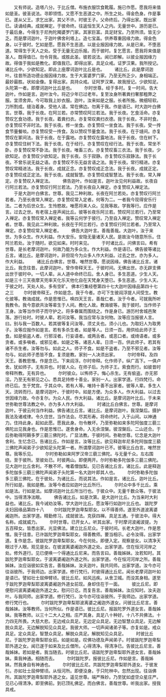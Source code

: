 <!-- { "loadSidebar": true } -->
　　又有师说。造塔八分。于比丘僧。布施衣服饮食靴履。施已作愿。愿我将来值如是圣。彼圣说法。寻即领悟。又愿不生恶道之中。所生之处。得金色身。作是事已。遂从父王。求乞出家。其父不许。时彼王子。父命终后。乃得出家。既出家已。读诵经典。成就禅定。于彼命终。往返恒生天人之内。无量世中。游历是已。于最后身。今得生于尼拘陀羯婆罗门家。其家巨富。具足财宝。乃至所须。皆无少乏。而是摩诃迦叶。于迦叶佛舍利塔上。造七宝盖。供养尊重因缘力故。得金色身。以于彼时。乞如是愿。愿我不生恶道。以是业报因缘力故。从是已来。不堕恶道。常得生于天人之处。受于无量无边乐报。而于彼时。复乞愿言。愿我将来值是圣人。既得值已。勿令背我。或胜此圣。彼若说法。闻已即解。以彼业报因缘力故。得值于我如是教化。即值我已。即得出家。具足众戒。证罗汉果。我所授记。诸比丘中。少欲知足。即此上座摩诃迦叶比丘是也。
　　诸比丘。此是摩诃迦叶。往昔所造功德业报因缘力故。生于大富婆罗门家。乃至无所乏少。身相端正。最妙最胜。状如金像。复得出家。具持众戒。证阿罗汉果。故我授记。少欲知足。头陀第一者。即摩诃迦叶比丘是也。
　　尔时世尊。经于多时。复一时间。告大迦叶。作如是言。迦叶汝今。将迈少年已过老年。复至汝身所著粪扫奢那粗弊之服。宜须舍弃。今可取我上妙衣服。迦叶。汝来如是之服。长者所施。微细轻软。刀所割成。缝治着身。受他人请。常在佛边。勿离于我。作是语已。时大迦叶白佛言。世尊。我于长夜。在阿兰若。亦常赞叹阿兰若法。我于长夜。乞食活命。亦复赞叹乞食功德。我于长夜。着粪扫衣。亦复常叹粪扫衣德。我于长夜。不非时食。亦复赞叹不非时法。我于长夜。修一坐食。亦复赞叹一坐食法。我于长夜。受一抟食节量餐啖。亦复赞叹受一抟食。及以赞叹节量食法。我于长夜。在于塳间。亦复赞叹在冢间法。我于长夜。在于露地。亦复赞叹在露地法。我于长夜。住在树下。亦复赞叹住树下法。我于长夜。在于经行。亦复赞叹在经行法。我于长夜。常坐不卧。亦复赞叹常不卧法。我于长夜。唯畜三衣。亦复赞叹畜三衣法。我于长夜。少欲知足。亦复赞叹少欲知足。我于长夜。乐于寂静。亦复赞叹乐寂静法。我于长夜。不曾乐说无益之语。亦复赞叹不乐无益言语之法。我于长夜。常行精进。亦复赞叹常精进法。我于长夜。成就正念。亦复赞叹成正念法。我于长夜。成就正定。亦复赞叹成正定法。我于长夜。成就智慧。亦复赞叹成智慧法。我于长夜。常入禅定。亦复赞叹入禅定法。
　　佛告迦叶。作如是言。迦叶汝见何利益故。长夜自行阿兰若法。亦复赞叹行阿兰若法。乃至长夜自入禅定。亦复赞叹入禅定法。
　　于是大迦叶白佛言。世尊。我见二种利故。长夜在阿兰若处。亦复赞叹行阿兰若者。乃至长夜常入禅定。亦复赞叹常入定者。何等为二。一者我今现得安乐行法。二者为后世众生。生怜愍故。唯愿将来人众。见我等故。学我等行。应作是言。过去之世。有老宿上座声闻比丘。彼等长夜乐阿兰若。赞叹阿兰若行。乃至常入禅定。亦复赞叹常入禅定者。我等云何学于彼行。乃至自入禅定。赞叹常入禅定者。世尊。我见此二种利故。长夜在于阿兰若行。亦复赞叹行阿兰若者。乃至常入禅定。亦复赞叹常入禅定者。
　　佛告大迦叶言。善哉善哉。大迦叶。汝于来世。为多众生。作大利益。作大安乐。安隐无量诸天人民。是故汝今随意所乐。住阿兰若处。汝于随时。欲见如来。时时来见。
　　于时诸比丘。问佛言曰。希有世尊。是长老摩诃迦叶。何故乃能为多众生。作大利益。作是语已。佛告彼等诸比丘言。诸比丘。是摩诃迦叶。非但现今为众多人作大利益。过去之世。亦为多人。作大利益。
　　诸比丘白佛言。世尊。唯然世尊。愿说因缘。佛告诸比丘言。诸比丘。我念往昔。此摩诃迦叶。曾作帝释天王。于彼时间。无佛出世。亦无辟支佛出世于彼时中。一切人辈。从人道中命终已后。舍人身已。多生恶道。少生人天。如是三十三天夜摩天兜率天化乐天他化自在天梵身天堕已。多生恶道。少生人天。于彼之时。天处人处。多有空旷。
佛本行集经卷第四十七大迦叶因缘品第四十七之三
　　尔时彼帝释王。作如是念。我于今者。亦可下生彼阎浮提人间受生。教化彼等。教诲成就。作是思惟已。唤四天王言。善哉仁者。汝于今者。可就我所听我教令。我今意欲共汝等辈生于人间。教化人故。教诲彼等。我于彼时。当作师子王身。汝等当作师子而守护之。将多眷属而围绕之。作是身已。游历村舍城邑聚落。游行处时。时彼人辈。若问汝等。我当应常与汝何物。汝等应当报彼人言。曰。别与我一百数人。若其彼等复问汝等。须丈夫也。须小儿也。为取妇人为取男子。汝等应报作如是言。若有多杀生者。如是等人。日须一百。用供给此师子王食。如是偷盗人者。行邪淫者。行妄语者。或两舌者。或恶口者。或绮语者。或多贪者。或多嗔者。或邪见者。如是之等。诸恶人辈。日须一百。供此师子。若其有诸不杀生者。汝等勿与。如此之人。师子不食。如是不盗者。乃至不邪见者。汝等勿与。如此师子悉皆不食。复须是教。家别一人决须出家。
　　尔时帝释。及四天王。善教思惟。作是念已。下来阎浮。尔时帝释。化作师子。纵广高下。一俱卢舍。犹如师子。无有异也。时彼人众。在师子后。为师子王。索食而行。如彼昔时帝释所教。无有异也。
　　尔时彼众。以怖师子。悔心杀生。无有偷盗。亦无邪淫。乃至无有邪见之心。悉具足持修十善业。家别一人。出家学道。行四梵行。命终已后。生于梵宫。于其众中。若有人等。唯持十善不出家者。彼等人辈。多生人天。流转而行。是摩诃迦叶。于彼时中。如是方便。为众多人。作大利益。以过去世因缘力故。今亦复尔。为众人民。作大利益。诸比丘。是摩诃迦叶比丘。于未来世弥勒世尊法教之中。亦为多人作大利益。
　　时诸比丘白佛言。世尊。是摩诃迦叶。于彼云何当作利益。佛告诸比丘言。诸比丘。是摩诃迦叶。我涅槃后。摄护我法及诸戒律。令久住世。当作法会。尽其形寿。将命终时。入于山间。以神通力。住持此身。起如此愿。愿我此身。勿令散坏。乃至弥勒如来多陀阿伽度三藐三佛陀出见我身也。作是思惟已。遂舍身命。入无余涅槃。彼涅槃后。二山还合。于后弥勒得阿耨多罗三藐三佛陀时。广显法教。于彼时间。弥勒世尊。忆念是大迦叶舍利。生忆念已。告诸比丘。作如是言。汝等比丘。欲见释迦牟尼多陀阿伽度三藐三佛陀声闻弟子少欲知足头陀第一者。所谓摩诃迦叶已不。彼等比丘白言。唯然世尊。我等乐见。
　　尔时弥勒如来阿罗汉帝三藐三佛陀。与无量千众。左右围绕。至于彼所。至彼处已。时彼两山。即便两开。尔时弥勒多陀伽多三藐三佛陀。见大迦叶比丘舍利。不散不坏。唯着僧伽梨。见已告诸比丘言。诸比丘。此是释迦多陀伽多三藐三佛陀声闻弟子头陀第一名大迦叶即其人也。
　　尔时弥勒多陀伽多三藐三佛陀。在于彼处。为诸比丘。而说其法。作如是言。诸比丘。迦叶比丘。所行如是。我如是教。汝等今者应如迦叶比丘所行。
　　尔时众中多千比丘。乘如是法。行如是法。如摩诃迦叶比丘所当行也。于彼众中。无量千数众等。于彼法中。当得清净法眼。
　　佛告诸比丘。如是次第。是大迦叶比丘。为当来时大利益也。诸比丘。我今诫劝汝等。学大迦叶比丘。愿汝等行如迦叶比丘也。
跋陀罗夫妇因缘品第四十八
　　尔时跋陀罗迦卑梨耶女。以不得善师。遂至外道波离婆阇迦所。出家学道。精勤修习。成就彼法。克获四禅。具足五通。于彼法中。得大名称。成就威力。
　　尔时世尊。已开女人。听其出家。于时摩诃波阇波提。为五百释女。皆悉出家。光显佛法。建立比丘尼众。于彼时间。长老大迦叶。作是思惟。我于往昔。已许跋陀罗迦卑梨耶女。得善教师。要当相示。必令汝得。出家学道。复作是念。彼跋陀罗迦卑梨耶女。今在何处。即便入定。观察是女。以清净天眼过于人眼。观见是女。在彼波离婆阇迦外道之处。出家学道。住在恒河河岸之处。修外道行。见已便唤一个得通比丘尼来。而告言曰。善哉姊妹。汝若知时。其跋陀罗迦卑梨耶女。于波离婆阇迦外道之所。出家学道。今在恒河河岸之所。善哉姊妹。汝应诣彼如实告言。善哉姊妹。汝夫迦叶。我共同师。出家学道。汝今亦可往诣彼所。于我师边。出家学道。修行梵行。时彼得通比丘尼。闻长老摩诃迦叶如是语已。譬如壮士屈伸臂顷。彼比丘尼。如风迅疾。从舍卫城。而没其身相。遂至于跋陀罗迦卑梨耶波离婆阇迦外道女前现。身却住在于一面。
　　彼比丘尼。即便慰问波离婆阇迦外道之女。慰问已讫。而复告言。善哉姊妹。汝应知时。汝夫迦叶。与我同师。出家学道。修行梵行。汝今亦可往诣彼所。于我师边。出家学道。修行梵行也。
　　尔时跋陀罗迦卑梨耶波离婆之阇迦外道女。问彼比丘尼言。善哉姊妹。汝等教师。当何所似。作是语已。彼比丘尼。报跋陀罗外道女言。善哉姊妹。我等教师。以三十二大人之相。庄严其身。具足八十种好。十八不共佛法。十力四无所畏。大慈大悲。无边戒众具足。无边定众具足。无边智慧众具足。无边解脱众具足。无边解脱知见众具足。我彼大师。一切声闻诸弟子等。亦复如是。戒众具足。定众具足。智慧众具足。解脱众具足。解脱知见众具足。
　　时彼比丘尼。于跋陀罗迦卑梨耶女前。如是如是。叹佛功德及声闻弟子。时彼跋陀罗迦卑梨耶外道之女。闻已遂于如来及比丘僧所。心得清净。得清净已。告彼比丘尼言。善哉姊妹。若如是者。我当随去。时彼比丘尼。语跋陀罗迦卑梨耶外道女言。善哉姊妹。乘我神通。相随而去。
　　尔时跋陀罗。报彼比丘尼。作如是言。善哉姊妹。然我身自有神通也。
　　尔时彼比丘尼。共跋陀罗迦卑梨耶外道女。于彼发引。亦如壮士屈伸臂顷。从恒河所。即便没身。于只陀林中。忽然出现。往诣佛所。其跋陀罗迦卑梨耶外道之女。遥见世尊。端严殊妙。乃至犹如虚空众星庄严。见已心得清净。即至佛前。到已顶礼佛足。而白佛言。善哉世尊。听我出家。授我具戒。
